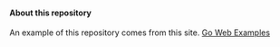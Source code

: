 #### About this repository 


An example of this repository comes from this site. [Go Web Examples](https://gowebexamples.com)